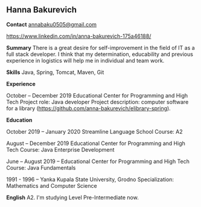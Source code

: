 **Hanna Bakurevich**
-
**Contact** annabaku0505@gmail.com

https://www.linkedin.com/in/anna-bakurevich-175a46188/

**Summary** 
There is a great desire for self-improvement in the field of IT as a full stack developer. I think that my determination, educability and previous experience in logistics will help me in individual and team work.


**Skills**
Java, Spring, Tomcat, Maven, Git

**Experience** 

October – December 2019 Educational Center for Programming and High Tech
Project role: Java developer
Project description: computer software for a library (https://github.com/anna-bakurevich/elibrary-spring). 


**Education**

October 2019 – January 2020 Streamline Language School
Course: A2

August – December 2019 Educational Center for Programming and High Tech
Course: Java Enterprise Development

June – August 2019 – Educational Center for Programming and High Tech
Course: Java Fundamentals

1991 - 1996 – Yanka Kupala State University, Grodno
Specialization: Mathematics and Computer Science

**English** 
A2. I'm studying Level Pre-Intermediate now.
